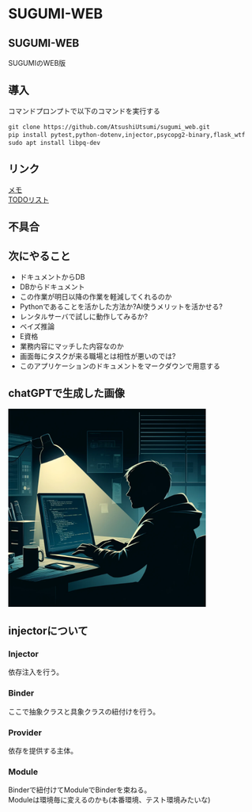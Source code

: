 # SUGUMI-WEB

## SUGUMI-WEB
SUGUMIのWEB版

## 導入
コマンドプロンプトで以下のコマンドを実行する
```
git clone https://github.com/AtsushiUtsumi/sugumi_web.git
pip install pytest,python-dotenv,injector,psycopg2-binary,flask_wtf
sudo apt install libpq-dev
```

## リンク
[メモ](document/NOTE.md)  
[TODOリスト](document/TODO.md)

## 不具合

## 次にやること
- ドキュメントからDB
- DBからドキュメント
- この作業が明日以降の作業を軽減してくれるのか
- Pythonであることを活かした方法か?AI使うメリットを活かせる?
- レンタルサーバで試しに動作してみるか?
- ベイズ推論
- E資格
- 業務内容にマッチした内容なのか
- 画面毎にタスクが来る職場とは相性が悪いのでは?
- このアプリケーションのドキュメントをマークダウンで用意する

## chatGPTで生成した画像
<img src="document/image/プログラマ.png" width="400">

## injectorについて

### Injector
依存注入を行う。  

### Binder
ここで抽象クラスと具象クラスの紐付けを行う。  

### Provider
依存を提供する主体。  

### Module
Binderで紐付けてModuleでBinderを束ねる。  
Moduleは環境毎に変えるのかも(本番環境、テスト環境みたいな)  
